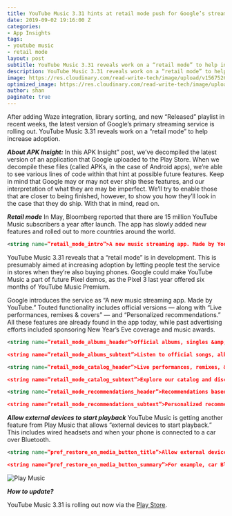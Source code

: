 ```yaml
---
title: YouTube Music 3.31 hints at retail mode push for Google’s streaming service
date: 2019-09-02 19:16:00 Z
categories:
- App Insights
tags:
- youtube music
- retail mode
layout: post
subtitle: YouTube Music 3.31 reveals work on a “retail mode” to help increase adoption.
description: YouTube Music 3.31 reveals work on a “retail mode” to help increase adoption.
image: https://res.cloudinary.com/read-write-tech/image/upload/v1567526715/APK-Insight-YouTube-Music-3-31_wxtblc.webp
optimized_image: https://res.cloudinary.com/read-write-tech/image/upload/c_scale,h_200,w_380/APK-Insight-YouTube-Music-3-31_wxtblc.webp
author: shan
paginate: true
---
```


After adding Waze integration, library sorting, and new “Released” playlist in recent weeks, the latest version of Google’s primary streaming service is rolling out. YouTube Music 3.31 reveals work on a “retail mode” to help increase adoption.

***About APK Insight:*** In this APK Insight” post, we’ve decompiled the latest version of an application that Google uploaded to the Play Store. When we decompile these files (called APKs, in the case of Android apps), we’re able to see various lines of code within that hint at possible future features. Keep in mind that Google may or may not ever ship these features, and our interpretation of what they are may be imperfect. We’ll try to enable those that are closer to being finished, however, to show you how they’ll look in the case that they do ship. With that in mind, read on.

***Retail mode***
In May, Bloomberg reported that there are 15 million YouTube Music subscribers a year after launch. The app has slowly added new features and rolled out to more countries around the world.

```xml
<string name=”retail_mode_intro”>A new music streaming app. Made by YouTube.</string>
```

YouTube Music 3.31 reveals that a “retail mode” is in development. This is presumably aimed at increasing adoption by letting people test the service in stores when they’re also buying phones. Google could make YouTube Music a part of future Pixel demos, as the Pixel 3 last year offered six months of YouTube Music Premium.

Google introduces the service as “A new music streaming app. Made by YouTube.” Touted functionality includes official versions — along with “Live performances, remixes & covers” — and “Personalized recommendations.” All these features are already found in the app today, while past advertising efforts included sponsoring New Year’s Eve coverage and music awards.

```xml
<string name=”retail_mode_albums_header”>Official albums, singles &amp; more</string>

<string name=”retail_mode_albums_subtext”>Listen to official songs, albums, charts, and playlists for any genre and mood</string>
```
```xml
<string name=”retail_mode_catalog_header”>Live performances, remixes, &amp; covers</string>

<string name=”retail_mode_catalog_subtext”>Explore our catalog and discover hard to find songs, remixes, and more</string>

```
```xml
<string name=”retail_mode_recommendations_header”>Recommendations based on taste, location, &amp; time of day</string>

<string name=”retail_mode_recommendations_subtext”>Personalized recommendations to help you discover new music</string>
```
***Allow external devices to start playback***
YouTube Music is getting another feature from Play Music that allows “external devices to start playback.” This includes wired headsets and when your phone is connected to a car over Bluetooth.

```xml
<string name=”pref_restore_on_media_button_title”>Allow external devices to start playback</string>

<string name=”pref_restore_on_media_button_summary”>For example, car Bluetooth, wired headsets</string>
```
![Play Music](https://res.cloudinary.com/read-write-tech/image/upload/v1567526909/play-music-bluetooth_hyxahn.png)

***How to update?***

YouTube Music 3.31 is rolling out now via the [Play Store](https://play.google.com/store/apps/details?id=com.google.android.apps.youtube.music).
